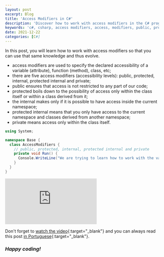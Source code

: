 ```yaml
---
layout: post
excerpt: Blog
title: 'Access Modifiers in C#'
description: 'Discover how to work with access modifiers in the C# programming language. Get answers to your questions with the theory and examples presented.'
keywords: 'c#, csharp, access modifiers, access, modifiers, public, protected, internal, protected internal, private, post'
date: 2021-12-22
categories: [C#]
---
```


In this post, you will learn how to work with access modifiers so that you can use that same knowledge and thus evolve.

- access modifiers are used to specify the declared accessibility of a variable (attribute), function (method), class, etc;
- there are five access modifiers (accessibility levels): public, protected, internal, protected internal and private;
- public ensures that access is not restricted to any part of our code;
- protected boils down to the possibility of access only within the class itself or within a class derived from it;
- the internal makes only if it is possible to have access inside the current namespace;
- protected internal means that you only have access to the current namespace and classes derived from another namespace;
- private means access only within the class itself.

```csharp
using System;

namespace Base {
  class AccessModifiers {
    // public, protected, internal, protected internal and private
    private void Run() {
      Console.WriteLine("We are trying to learn how to work with the various access modifiers.");
    }
  }
}
```

<div class="video-container">
  <iframe src="https://www.youtube.com/embed/Uz-wyfqr9yU" frameborder="0" allowfullscreen></iframe>
</div>

Don't forget to [watch the video](https://youtu.be/Uz-wyfqr9yU){:target="\_blank"} and you can always read this post [in Portuguese](https://caffeinealgorithm.com/blog/modificadores-de-acesso-em-csharp/){:target="\_blank"}.

### _Happy coding!_
